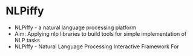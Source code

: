 # NLPiffy
- NLPiffy - a natural language processing platform
 - Aim: Applying nlp libraries to build tools for simple implementation of NLP tasks
 - NLPiffy - Natural Language Processing Interactive Framework For